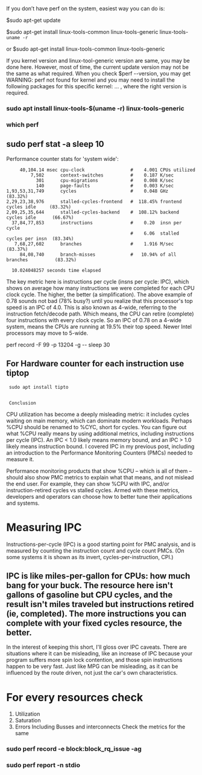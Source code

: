 #

If you don’t have perf on the system, easiest way you can do is:

$sudo apt-get update

$sudo apt-get install linux-tools-common linux-tools-generic linux-tools-`uname -r`

or $sudo apt-get install linux-tools-common linux-tools-generic

If you kernel version and linux-tool-generic version are same, you may be done here. However, most of time, the current update version may not be the same as what required. When you check $perf --version, you may get WARNING: perf not found for kernel and you may need to install the following packages for this specific kernel: … ,
where the right version is required.

### sudo apt install linux-tools-$(uname -r) linux-tools-generic
### which perf

## sudo perf stat -a sleep 10

 Performance counter stats for 'system wide':

         40,104.14 msec cpu-clock                 #    4.001 CPUs utilized          
             7,502      context-switches          #    0.187 K/sec                  
               301      cpu-migrations            #    0.008 K/sec                  
               140      page-faults               #    0.003 K/sec                  
    1,93,53,31,749      cycles                    #    0.048 GHz                      (83.32%)
    2,29,23,38,976      stalled-cycles-frontend   #  118.45% frontend cycles idle     (83.32%)
    2,09,25,35,644      stalled-cycles-backend    #  108.12% backend cycles idle      (66.67%)
      37,84,77,853      instructions              #    0.20  insn per cycle         
                                                  #    6.06  stalled cycles per insn  (83.34%)
       7,68,27,602      branches                  #    1.916 M/sec                    (83.37%)
         84,08,740      branch-misses             #   10.94% of all branches          (83.32%)

      10.024048257 seconds time elapsed
              
   
The key metric here is instructions per cycle (insns per cycle: IPC), which shows on average how many instructions we were completed for each CPU clock cycle. The higher, the better (a simplification). The above example of 0.78 sounds not bad (78% busy?) until you realize that this processor's top speed is an IPC of 4.0. This is also known as 4-wide, referring to the instruction fetch/decode path. Which means, the CPU can retire (complete) four instructions with every clock cycle. So an IPC of 0.78 on a 4-wide system, means the CPUs are running at 19.5% their top speed. Newer Intel processors may move to 5-wide.

   perf record -F 99 -p 13204 -g -- sleep 30
   
   ##  For Hardware counter for each instruction use tiptop 
    
     sudo apt install tipto
     
     
     Conclusion

CPU utilization has become a deeply misleading metric: it includes cycles waiting on main memory, which can dominate modern workloads. Perhaps %CPU should be renamed to %CYC, short for cycles. You can figure out what %CPU really means by using additional metrics, including instructions per cycle (IPC). An IPC < 1.0 likely means memory bound, and an IPC > 1.0 likely means instruction bound. I covered IPC in my previous post, including an introduction to the Performance Monitoring Counters (PMCs) needed to measure it.

Performance monitoring products that show %CPU – which is all of them – should also show PMC metrics to explain what that means, and not mislead the end user. For example, they can show %CPU with IPC, and/or instruction-retired cycles vs stalled cycles. Armed with these metrics, developers and operators can choose how to better tune their applications and systems.

# Measuring IPC

Instructions-per-cycle (IPC) is a good starting point for PMC analysis, and is measured by counting the instruction count and cycle count PMCs. (On some systems it is shown as its invert, cycles-per-instruction, CPI.)

## IPC is like miles-per-gallon for CPUs: how much bang for your buck. The resource here isn't gallons of gasoline but CPU cycles, and the result isn't miles traveled but instructions retired (ie, completed). The more instructions you can complete with your fixed cycles resource, the better.

In the interest of keeping this short, I'll gloss over IPC caveats. There are situations where it can be misleading, like an increase of IPC because your program suffers more spin lock contention, and those spin instructions happen to be very fast. Just like MPG can be misleading, as it can be influenced by the route driven, not just the car's own characteristics.

# For every resources check 
 1) Utilization 
 2) Saturation
 3) Errors
 Including Busses and interconnects 
 Check the metrics for the same

### sudo perf record -e block:block_rq_issue -ag

### sudo perf report -n stdio






